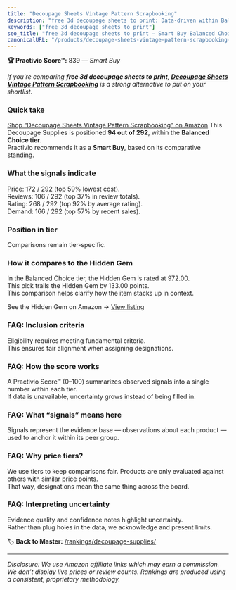 ```yaml
---
title: "Decoupage Sheets Vintage Pattern Scrapbooking"
description: "free 3d decoupage sheets to print: Data-driven within Balanced Choice ranking using the Practivio Score™. Positioned by quality, value, demand, findability, mo…"
keywords: ["free 3d decoupage sheets to print"]
seo_title: "free 3d decoupage sheets to print — Smart Buy Balanced Choice (2025)"
canonicalURL: "/products/decoupage-sheets-vintage-pattern-scrapbooking-B0BZR4D4LC/"
---
```


**🏆 Practivio Score™:** 839 — _Smart Buy_


*If you're comparing **free 3d decoupage sheets to print**, **[Decoupage Sheets Vintage Pattern Scrapbooking](https://www.amazon.com/dp/B0BZR4D4LC?tag=practivio-20)** is a strong alternative to put on your shortlist.*
### Quick take
[Shop “Decoupage Sheets Vintage Pattern Scrapbooking” on Amazon](https://www.amazon.com/dp/B0BZR4D4LC?tag=practivio-20)
This Decoupage Supplies is positioned **94 out of 292**, within the **Balanced Choice tier**.  
Practivio recommends it as a **Smart Buy**, based on its comparative standing.

### What the signals indicate
Price: 172 / 292 (top 59% lowest cost).  
Reviews: 106 / 292 (top 37% in review totals).  
Rating: 268 / 292 (top 92% by average rating).  
Demand: 166 / 292 (top 57% by recent sales).

### Position in tier
Comparisons remain tier-specific.

### How it compares to the Hidden Gem
In the Balanced Choice tier, the Hidden Gem is rated at 972.00.  
This pick trails the Hidden Gem by 133.00 points.  
This comparison helps clarify how the item stacks up in context.  

See the Hidden Gem on Amazon → [View listing](https://www.amazon.com/dp/B003VYD9DM?tag=practivio-20)

### FAQ: Inclusion criteria
Eligibility requires meeting fundamental criteria.  
This ensures fair alignment when assigning designations.

### FAQ: How the score works
A Practivio Score™ (0–100) summarizes observed signals into a single number within each tier.  
If data is unavailable, uncertainty grows instead of being filled in.

### FAQ: What “signals” means here
Signals represent the evidence base — observations about each product — used to anchor it within its peer group.

### FAQ: Why price tiers?
We use tiers to keep comparisons fair. Products are only evaluated against others with similar price points.  
That way, designations mean the same thing across the board.

### FAQ: Interpreting uncertainty
Evidence quality and confidence notes highlight uncertainty.  
Rather than plug holes in the data, we acknowledge and present limits.


🏷️ **Back to Master:** [/rankings/decoupage-supplies/](/rankings/decoupage-supplies/)

---
_Disclosure: We use Amazon affiliate links which may earn a commission. We don’t display live prices or review counts. Rankings are produced using a consistent, proprietary methodology._
